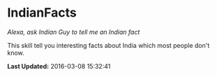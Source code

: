 # IndianFacts
*Alexa, ask Indian Guy to tell me an Indian fact*

This skill tell you interesting facts about India which most people don't know.

**Last Updated:** 2016-03-08 15:32:41